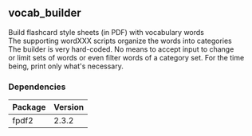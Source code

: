 ## vocab_builder
Build flashcard style sheets (in PDF) with vocabulary words  
The supporting wordXXX scripts organize the words into categories  
The builder is very hard-coded.  No means to accept input to change  
or limit sets of words or even filter words of a category set. For
the time being, print only what's necessary.


### Dependencies

Package | Version
------- | -------
fpdf2   | 2.3.2
